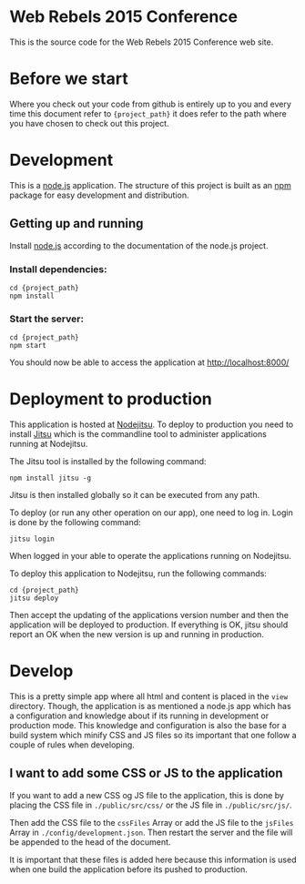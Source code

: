 # Web Rebels 2015 Conference

This is the source code for the Web Rebels 2015 Conference web site.

# Before we start

Where you check out your code from github is entirely up to you and every time 
this document refer to ```{project_path}``` it does refer to the path where you 
have chosen to check out this project.

# Development

This is a [node.js](http://nodejs.org/) application. The structure of this 
project is built as an [npm](https://npmjs.org/) package for easy development 
and distribution.

## Getting up and running

Install [node.js](http://nodejs.org/) according to the documentation of the 
node.js project.

### Install dependencies:

    cd {project_path}
    npm install

### Start the server:

    cd {project_path}
    npm start

You should now be able to access the application at 
[http://localhost:8000/](http://localhost:8000/)



# Deployment to production

This application is hosted at [Nodejitsu](https://www.nodejitsu.com/). To deploy 
to production you need to install [Jitsu](https://github.com/nodejitsu/jitsu) 
which is the commandline tool to administer applications running at Nodejitsu. 

The Jitsu tool is installed by the following command:

    npm install jitsu -g

Jitsu is then installed globally so it can be executed from any path. 

To deploy (or run any other operation on our app), one need to log in. Login is 
done by the following command:

    jitsu login

When logged in your able to operate the applications running on Nodejitsu.

To deploy this application to Nodejitsu, run the following commands:

    cd {project_path}
    jitsu deploy

Then accept the updating of the applications version number and then the 
application will be deployed to production. If everything is OK, jitsu should 
report an OK when the new version is up and running in production.

# Develop

This is a pretty simple app where all html and content is placed in the ```view```
directory. Though, the application is as mentioned a node.js app which has a
configuration and knowledge about if its running in development or production
mode. This knowledge and configuration is also the base for a build system
which minify CSS and JS files so its important that one follow a couple of
rules when developing.


## I want to add some CSS or JS to the application

If you want to add a new CSS og JS file to the application, this is done
by placing the CSS file in `./public/src/css/` or the JS file in `./public/src/js/`.

Then add the CSS file to the `cssFiles` Array or add the JS file to the 
`jsFiles` Array in `./config/development.json`. Then restart the server
and the file will be appended to the head of the document.

It is important that these files is added here because this information 
is used when one build the application before its pushed to production.
